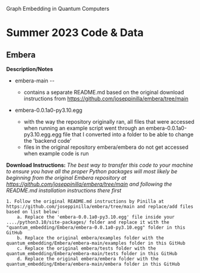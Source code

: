 Graph Embedding in Quantum Computers

Summer 2023 Code & Data
========================

Embera
------

**Description/Notes**
* embera-main --
	- contains a separate README.md based on the original download instructions from https://github.com/joseppinilla/embera/tree/main

* embera-0.0.1a0-py3.10.egg
	- with the way the repository originally ran, all files that were accessed when running an example script went through an embera-0.0.1a0-py3.10.egg.egg file that I converted into a folder to be able to change the 'backend code'
	- files in the original repository embera/embera do not get accessed when example code is run

**Download Instructions:**
*The best way to transfer this code to your machine to ensure you have all the proper Python packages will most likely be beginning from the original Embera repository at https://github.com/joseppinilla/embera/tree/main and following the README.md installation instructions there first*

	1. Follow the original README.md instructions by Pinilla at https://github.com/joseppinilla/embera/tree/main and replace/add files based on list below:
		a. Replace the 'embera-0.0.1a0-py3.10.egg' file inside your ..../python3.10/site-packages/ folder and replace it with the "quantum_embedding/Embera/embera-0.0.1a0-py3.10.egg" folder in this GitHub
		b. Replace the original embera/examples folder with the quantum_embedding/Embera/embera-main/examples folder in this GitHub
		c. Replace the original embera/tests folder with the quantum_embedding/Embera/embera-main/tests folder in this GitHub
		d. Replace the original embera/embera folder with the quantum_embedding/Embera/embera-main/embera folder in this GitHub


